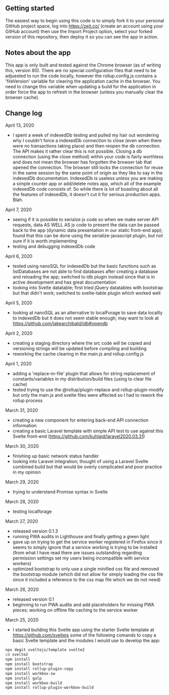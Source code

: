 ## Getting started
The easiest way to begin using this code is to simply fork it to your personal GitHub project space, log into https://zeit.co/ (create an account using your GitHub account) then use the Import Project option, select your forked version of this repository, then deploy it so you can see the app in action. 

## Notes about the app
This app is only built and tested against the Chrome browser (as of writing this, version 80). There are no special configuration files that need to be adjuested to run the code locally, however the rollup.config.js contains a 'fileVersion' variable for clearing the application cache in the browser. You need to change this variable when updating a build for the application in order force the app to refresh in the browser (unless you manually clear the browser cache).


## Change log
April 13, 2020
- I spent a week of indexedDb testing and pulled my hair out wondering why I couldn't force a indexedDb connection to close (even when there were no transactions taking place) and then reopen the db connection. The API makes it rather clear this is not possible. Closing a db connection (using the close method) within your code is fairly worthless and does not mean the browser has forgotten the browser tab that opened the connection. The browser still locks the connection for reuse in the same session by the same point of origin as they like to say in the indexedDb documentation. IndexedDb is useless unless you are making a simple counter app or add/delete notes app, which all of the example indexedDb code consists of. So while there is lot of boasting about all the features of indexedDb, it doesn't cut it for serious production apps. Blah.

April 7, 2020
- seeing if it is possible to serialze js code so when we make server API requests, data AS WELL AS js code to present the data can be passed back
to the app (dynamic data presentation in our static front-end app); found that this can be done using the serialize-javascript plugin, but not sure if it is worth implementing
- testing and debugging indexedDb code

April 6, 2020
- tested using nanoSQL for indexedDb but the basic functions such as listDatabases are not able to find databases after creating a database and reloading the app; switched to idb plugin instead since that is in active development and has great documentation
- looking into Svelte datatable; first tried jQuery datatables with bootstrap but that didn't work; switched to svelte-table plugin which worked well

April 5, 2020
- looking at nanoSQL as an alternative to localForage to save data locallly to indexedDb but it does not seem stable enough; may 
want to look at https://github.com/jakearchibald/idb#opendb

April 2, 2020
- creating a staging directory where the src code will be copied and versioning strings will be updated before compiling and building
- reworking the cache clearing in the main.js and rollup.config.js

April 1, 2020
- adding a 'replace-in-file' plugin that allows for string replacement of constants/variables in my distribution/build files (using to clear file cache)
- tested trying to use the @rollup/plugin-replace and rollup-plugin-modify but only the main.js and svelte files were affected so I had to rework the rollup process

March 31, 2020
- creating a new component for entering back-end API connection information
- creating a basic Laravel template with simple API test to use against this Svelte front-end (https://github.com/kuhlaid/laravel2020.03.31)

March 30, 2020
- finishing up basic network status handler
- looking into Laravel integration; thought of using a Laravel Svelte combined build but that would be overly complicated and poor practice in my opinion

March 29, 2020
- trying to understand Promise syntax in Svelte

March 28, 2020
- testing localforage

March 27, 2020
- released version 0.1.3
- running PWA audits in Lighthouse and finally getting a green light
- gave up on trying to get the service worker registered in Firefox since it seems to simply ignore that a service working is trying to be installed (from what I have read there are issues outstanding regarding permission settings set my users being incompatible with service workers)
- optimized bootstrap to only use a single minified css file and removed the bootstrap module (which did not allow for simply loading the css file since it included a reference to the css map file which we do not need)

March 26, 2020
- released version 0.1
- beginning to run PWA audits and add placeholders for missing PWA pieces; working on offline file caching to the service worker

March 25, 2020
- I started building this Svelte app using the starter Svelte template at https://github.com/sveltejs some of the following comands to copy a basic Svelte template and the modules I would use to develop the app:
```bash
npx degit sveltejs/template svelte2
cd svelte2
npm install
npm install bootstrap
npm install rollup-plugin-copy
npm install workbox-sw
npm install gulp
npm install workbox-build
npm install rollup-plugin-workbox-build
```
